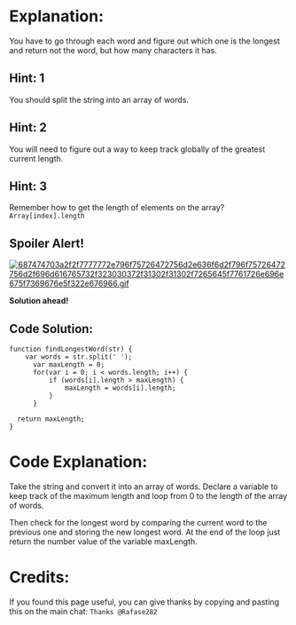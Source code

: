 # Explanation:
You have to go through each word and figure out which one is the longest and return not the word, but how many characters it has.

## Hint: 1
You should split the string into an array of words.

## Hint: 2
You will need to figure out a way to keep track globally of the greatest current length.

## Hint: 3
Remember how to get the length of elements on the array? `Array[index].length`

## Spoiler Alert!
[![687474703a2f2f7777772e796f75726472756d2e636f6d2f796f75726472756d2f696d616765732f323030372f31302f31302f7265645f7761726e696e675f7369676e5f322e676966.gif](https://files.gitter.im/FreeCodeCamp/Wiki/nlOm/thumb/687474703a2f2f7777772e796f75726472756d2e636f6d2f796f75726472756d2f696d616765732f323030372f31302f31302f7265645f7761726e696e675f7369676e5f322e676966.gif)](https://files.gitter.im/FreeCodeCamp/Wiki/nlOm/687474703a2f2f7777772e796f75726472756d2e636f6d2f796f75726472756d2f696d616765732f323030372f31302f31302f7265645f7761726e696e675f7369676e5f322e676966.gif)

**Solution ahead!**

## Code Solution:

```
function findLongestWord(str) {
    var words = str.split(' ');
      var maxLength = 0;
      for(var i = 0; i < words.length; i++) {
          if (words[i].length > maxLength) {
              maxLength = words[i].length;
          }
      }

  return maxLength;
}
```

# Code Explanation:
Take the string and convert it into an array of words. Declare a variable to keep track of the maximum length and loop from 0 to the length of the array of words.

Then check for the longest word by comparing the current word to the previous one and storing the new longest word. At the end of the loop just return the number value of the variable maxLength.

# Credits:
If you found this page useful, you can give thanks by copying and pasting this on the main chat: `Thanks @Rafase282`
